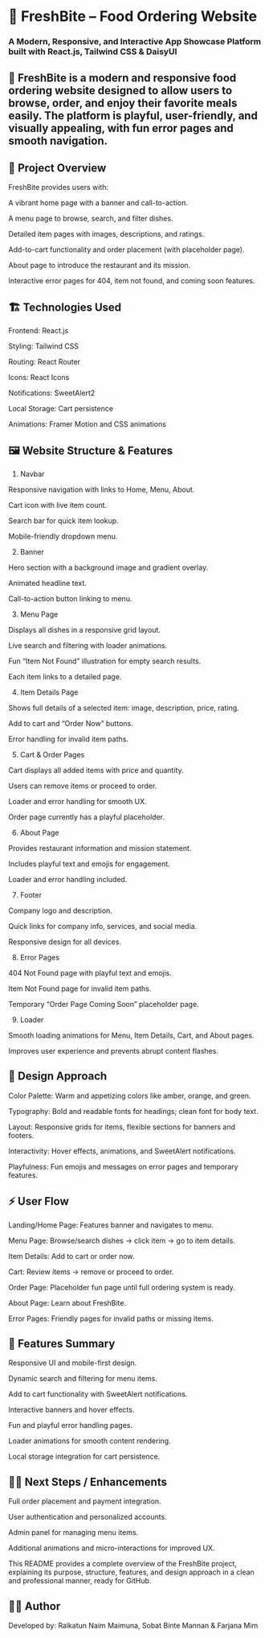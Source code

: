 # 🥙 FreshBite – Food Ordering Website

### A Modern, Responsive, and Interactive App Showcase Platform built with React.js, Tailwind CSS & DaisyUI

## 📝 **FreshBite** is a modern and responsive food ordering website designed to allow users to browse, order, and enjoy their favorite meals easily. The platform is playful, user-friendly, and visually appealing, with fun error pages and smooth navigation.

## 📌 Project Overview

FreshBite provides users with:

A vibrant home page with a banner and call-to-action.

A menu page to browse, search, and filter dishes.

Detailed item pages with images, descriptions, and ratings.

Add-to-cart functionality and order placement (with placeholder page).

About page to introduce the restaurant and its mission.

Interactive error pages for 404, item not found, and coming soon features.

## 🏗 Technologies Used

Frontend: React.js

Styling: Tailwind CSS

Routing: React Router

Icons: React Icons

Notifications: SweetAlert2

Local Storage: Cart persistence

Animations: Framer Motion and CSS animations

## 🖼 Website Structure & Features
1. Navbar

Responsive navigation with links to Home, Menu, About.

Cart icon with live item count.

Search bar for quick item lookup.

Mobile-friendly dropdown menu.

2. Banner

Hero section with a background image and gradient overlay.

Animated headline text.

Call-to-action button linking to menu.

3. Menu Page

Displays all dishes in a responsive grid layout.

Live search and filtering with loader animations.

Fun “Item Not Found” illustration for empty search results.

Each item links to a detailed page.

4. Item Details Page

Shows full details of a selected item: image, description, price, rating.

Add to cart and “Order Now” buttons.

Error handling for invalid item paths.

5. Cart & Order Pages

Cart displays all added items with price and quantity.

Users can remove items or proceed to order.

Loader and error handling for smooth UX.

Order page currently has a playful placeholder.

6. About Page

Provides restaurant information and mission statement.

Includes playful text and emojis for engagement.

Loader and error handling included.

7. Footer

Company logo and description.

Quick links for company info, services, and social media.

Responsive design for all devices.

8. Error Pages

404 Not Found page with playful text and emojis.

Item Not Found page for invalid item paths.

Temporary “Order Page Coming Soon” placeholder page.

9. Loader

Smooth loading animations for Menu, Item Details, Cart, and About pages.

Improves user experience and prevents abrupt content flashes.

## 🎨 Design Approach

Color Palette: Warm and appetizing colors like amber, orange, and green.

Typography: Bold and readable fonts for headings; clean font for body text.

Layout: Responsive grids for items, flexible sections for banners and footers.

Interactivity: Hover effects, animations, and SweetAlert notifications.

Playfulness: Fun emojis and messages on error pages and temporary features.

## ⚡ User Flow

Landing/Home Page: Features banner and navigates to menu.

Menu Page: Browse/search dishes → click item → go to item details.

Item Details: Add to cart or order now.

Cart: Review items → remove or proceed to order.

Order Page: Placeholder fun page until full ordering system is ready.

About Page: Learn about FreshBite.

Error Pages: Friendly pages for invalid paths or missing items.

## 🚀 Features Summary

Responsive UI and mobile-first design.

Dynamic search and filtering for menu items.

Add to cart functionality with SweetAlert notifications.

Interactive banners and hover effects.

Fun and playful error handling pages.

Loader animations for smooth content rendering.

Local storage integration for cart persistence.

## 👨‍💻 Next Steps / Enhancements

Full order placement and payment integration.

User authentication and personalized accounts.

Admin panel for managing menu items.

Additional animations and micro-interactions for improved UX.

This README provides a complete overview of the FreshBite project, explaining its purpose, structure, features, and design approach in a clean and professional manner, ready for GitHub.

## 👩‍💻 Author

Developed by: Raikatun Naim Maimuna, Sobat Binte Mannan & Farjana Mim
